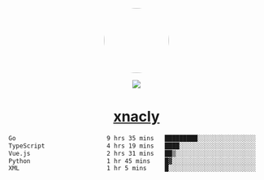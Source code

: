 <p align="center">
  <img style="border-radius: 100px" width="128" height="128" src="https://avatars.githubusercontent.com/u/47723417?v=4"/>
</p>
<p align="center">
  <img src="https://komarev.com/ghpvc/?username=xnacly&&style=flat-square"/>
</p>

<h1 align="center"><a href="https://xnacly.me"> xnacly</a> </h1>

<!--START_SECTION:waka-->

```txt
Go                         9 hrs 35 mins   █████████░░░░░░░░░░░░░░░░   35.76 %
TypeScript                 4 hrs 19 mins   ████░░░░░░░░░░░░░░░░░░░░░   16.13 %
Vue.js                     2 hrs 31 mins   ██▒░░░░░░░░░░░░░░░░░░░░░░   09.43 %
Python                     1 hr 45 mins    █▓░░░░░░░░░░░░░░░░░░░░░░░   06.55 %
XML                        1 hr 5 mins     █░░░░░░░░░░░░░░░░░░░░░░░░   04.08 %
```

<!--END_SECTION:waka-->

